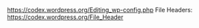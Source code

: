 https://codex.wordpress.org/Editing_wp-config.php
File Headers: https://codex.wordpress.org/File_Header

